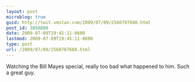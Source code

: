 ```yaml
---
layout: post
microblog: true
guid: http://twit.vmstan.com/2009/07/09/2560707688.html
post_id: 3050808
date: 2009-07-09T19:45:11-0600
lastmod: 2009-07-09T19:45:11-0600
type: post
url: /2009/07/09/2560707688.html
---
```

Watching the Bill Mayes special, really too bad what happened to him. Such a great guy.
